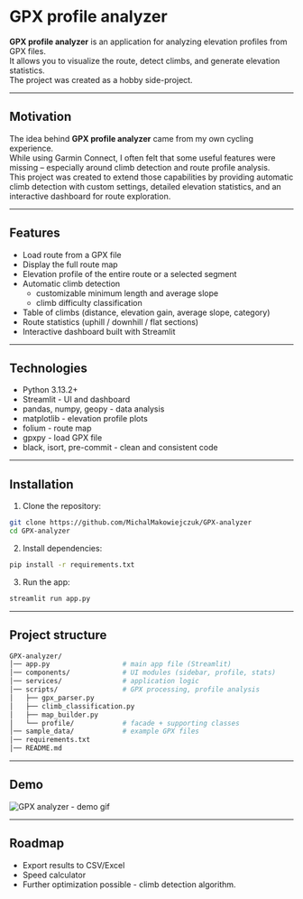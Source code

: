 # GPX profile analyzer

**GPX profile analyzer** is an application for analyzing elevation profiles from GPX files.  
It allows you to visualize the route, detect climbs, and generate elevation statistics.  
The project was created as a hobby side-project.

---

## Motivation

The idea behind **GPX profile analyzer** came from my own cycling experience.  
While using Garmin Connect, I often felt that some useful features were missing – especially around climb detection and route profile analysis.  
This project was created to extend those capabilities by providing automatic climb detection with custom settings, detailed elevation statistics, and an interactive dashboard for route exploration.

---

## Features

- Load route from a GPX file  
- Display the full route map  
- Elevation profile of the entire route or a selected segment  
- Automatic climb detection  
  - customizable minimum length and average slope  
  - climb difficulty classification  
- Table of climbs (distance, elevation gain, average slope, category)  
- Route statistics (uphill / downhill / flat sections)  
- Interactive dashboard built with Streamlit  

---

## Technologies

- Python 3.13.2+  
- Streamlit - UI and dashboard  
- pandas, numpy, geopy - data analysis  
- matplotlib - elevation profile plots  
- folium - route map
- gpxpy - load GPX file  
- black, isort, pre-commit - clean and consistent code  

---

## Installation

1. Clone the repository:  

```bash
git clone https://github.com/MichalMakowiejczuk/GPX-analyzer
cd GPX-analyzer
```

2. Install dependencies:

```bash
pip install -r requirements.txt
```

3. Run the app:

```bash
streamlit run app.py
```

---

## Project structure

```bash
GPX-analyzer/
│── app.py                  # main app file (Streamlit)
│── components/             # UI modules (sidebar, profile, stats)
│── services/               # application logic
│── scripts/                # GPX processing, profile analysis
│   ├── gpx_parser.py
│   ├── climb_classification.py
│   ├── map_builder.py
│   └── profile/            # facade + supporting classes
│── sample_data/            # example GPX files
│── requirements.txt
│── README.md
```

---

## Demo

![GPX analyzer - demo gif](gifs/GPX-analyzer-demo.gif)


---

## Roadmap

- Export results to CSV/Excel
- Speed calculator
- Further optimization possible - climb detection algorithm.

